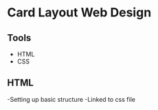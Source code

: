 # Card Layout Web Design 

## Tools
- HTML
- CSS

## HTML
-Setting up basic structure
-Linked to css file